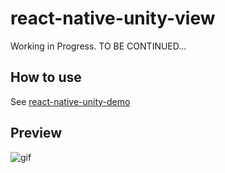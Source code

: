 # react-native-unity-view

Working in Progress. TO BE CONTINUED...

## How to use

See [react-native-unity-demo](https://github.com/f111fei/react-native-unity-demo)

## Preview

![gif](https://user-images.githubusercontent.com/7069719/35962773-9623cf56-0ced-11e8-94aa-b93a35a39800.gif)

